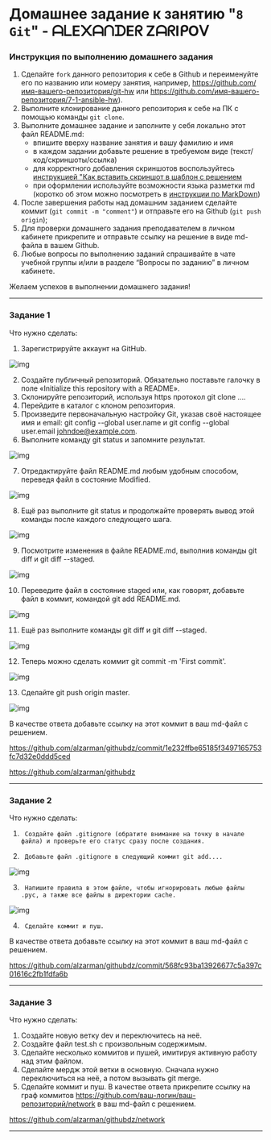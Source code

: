 # Домашнее задание к занятию "`8 Git`" - ᗩᒪE᙭ᗩᑎᗪEᖇ ZᗩᖇIᑭOᐯ


### Инструкция по выполнению домашнего задания

   1. Сделайте `fork` данного репозитория к себе в Github и переименуйте его по названию или номеру занятия, например, https://github.com/имя-вашего-репозитория/git-hw или  https://github.com/имя-вашего-репозитория/7-1-ansible-hw).
   2. Выполните клонирование данного репозитория к себе на ПК с помощью команды `git clone`.
   3. Выполните домашнее задание и заполните у себя локально этот файл README.md:
      - впишите вверху название занятия и вашу фамилию и имя
      - в каждом задании добавьте решение в требуемом виде (текст/код/скриншоты/ссылка)
      - для корректного добавления скриншотов воспользуйтесь [инструкцией "Как вставить скриншот в шаблон с решением](https://github.com/netology-code/sys-pattern-homework/blob/main/screen-instruction.md)
      - при оформлении используйте возможности языка разметки md (коротко об этом можно посмотреть в [инструкции  по MarkDown](https://github.com/netology-code/sys-pattern-homework/blob/main/md-instruction.md))
   4. После завершения работы над домашним заданием сделайте коммит (`git commit -m "comment"`) и отправьте его на Github (`git push origin`);
   5. Для проверки домашнего задания преподавателем в личном кабинете прикрепите и отправьте ссылку на решение в виде md-файла в вашем Github.
   6. Любые вопросы по выполнению заданий спрашивайте в чате учебной группы и/или в разделе “Вопросы по заданию” в личном кабинете.
   
Желаем успехов в выполнении домашнего задания!
________________________________________


### Задание 1
Что нужно сделать:
1.	Зарегистрируйте аккаунт на GitHub.

![img](https://github.com/alzarman/gitlab-hw/blob/main/img/scr_61.png)

2.	Создайте публичный репозиторий. Обязательно поставьте галочку в поле «Initialize this repository with a README».
3.	Склонируйте репозиторий, используя https протокол git clone ....
4.	Перейдите в каталог с клоном репозитория.
5.	Произведите первоначальную настройку Git, указав своё настоящее имя и email: git config --global user.name и git config --global user.email johndoe@example.com.
6.	Выполните команду git status и запомните результат.

![img](https://github.com/alzarman/gitlab-hw/blob/main/img/scr_65.png)

7.	Отредактируйте файл README.md любым удобным способом, переведя файл в состояние Modified.

![img](https://github.com/alzarman/gitlab-hw/blob/main/img/scr_63.png)

8.	Ещё раз выполните git status и продолжайте проверять вывод этой команды после каждого следующего шага.

![img](https://github.com/alzarman/gitlab-hw/blob/main/img/scr_64.png)

9.	Посмотрите изменения в файле README.md, выполнив команды git diff и git diff --staged.

![img](https://github.com/alzarman/gitlab-hw/blob/main/img/scr_71.png)

10.	Переведите файл в состояние staged или, как говорят, добавьте файл в коммит, командой git add README.md.

![img](https://github.com/alzarman/gitlab-hw/blob/main/img/scr_78.png)

11.	Ещё раз выполните команды git diff и git diff --staged.

![img](https://github.com/alzarman/gitlab-hw/blob/main/img/scr_81.png)

12.	Теперь можно сделать коммит git commit -m 'First commit'.

![img](https://github.com/alzarman/gitlab-hw/blob/main/img/scr_82.png)

13.	Сделайте git push origin master.

![img](https://github.com/alzarman/gitlab-hw/blob/main/img/scr_83.png)

В качестве ответа добавьте ссылку на этот коммит в ваш md-файл с решением.

https://github.com/alzarman/githubdz/commit/1e232ffbe65185f3497165753fc7d32e0ddd5ced

https://github.com/alzarman/githubdz
________________________________________


### Задание 2
Что нужно сделать:
1.      Создайте файл .gitignore (обратите внимание на точку в начале файла) и проверьте его статус сразу после создания.
2.      Добавьте файл .gitignore в следующий коммит git add....

![img](https://github.com/alzarman/gitlab-hw/blob/main/img/scr_89.png)

3.      Напишите правила в этом файле, чтобы игнорировать любые файлы .pyc, а также все файлы в директории cache.

![img](https://github.com/alzarman/gitlab-hw/blob/main/img/scr_91.png)

4.      Сделайте коммит и пуш.
В качестве ответа добавьте ссылку на этот коммит в ваш md-файл с решением.

https://github.com/alzarman/githubdz/commit/568fc93ba13926677c5a397c01616c2fb1fdfa6b

________________________________________


### Задание 3
Что нужно сделать:
1.	Создайте новую ветку dev и переключитесь на неё.
2.	Создайте файл test.sh с произвольным содержимым.
3.	Сделайте несколько коммитов и пушей, имитируя активную работу над этим файлом.
4.	Сделайте мердж этой ветки в основную. Сначала нужно переключиться на неё, а потом вызывать git merge.
5.	Сделайте коммит и пуш.
В качестве ответа прикрепите ссылку на граф коммитов https://github.com/ваш-логин/ваш-репозиторий/network в ваш md-файл с решением.

https://github.com/alzarman/githubdz/network
________________________________________

   
